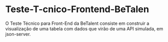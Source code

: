 # Teste-T-cnico-Frontend-BeTalen
O Teste Técnico para Front-End da BeTalent consiste em construir a visualização de uma tabela com dados que virão de uma API simulada, em json-server.
